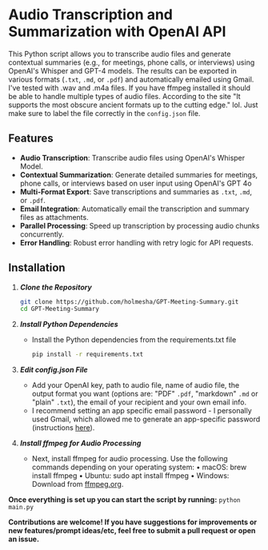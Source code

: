 # Audio Transcription and Summarization with OpenAI API

This Python script allows you to transcribe audio files and generate contextual summaries (e.g., for meetings, phone calls, or interviews) using OpenAI's Whisper and GPT-4 models. The results can be exported in various formats (`.txt`, `.md`, or `.pdf`) and automatically emailed using Gmail. I've tested with .wav and .m4a files. If you have ffmpeg installed it should be able to handle multiple types of audio files. According to the site "It supports the most obscure ancient formats up to the cutting edge." lol. Just make sure to label the file correctly in the `config.json` file.

## Features

- **Audio Transcription**: Transcribe audio files using OpenAI's Whisper Model.
- **Contextual Summarization**: Generate detailed summaries for meetings, phone calls, or interviews based on user input using OpenAI's GPT 4o
- **Multi-Format Export**: Save transcriptions and summaries as `.txt`, `.md`, or `.pdf`.
- **Email Integration**: Automatically email the transcription and summary files as attachments.
- **Parallel Processing**: Speed up transcription by processing audio chunks concurrently.
- **Error Handling**: Robust error handling with retry logic for API requests.

## Installation 

1. ***Clone the Repository***
   ```bash
   git clone https://github.com/holmesha/GPT-Meeting-Summary.git
   cd GPT-Meeting-Summary
   ```
2. ***Install Python Dependencies***
    - Install the Python dependencies from the requirements.txt file
      ```bash
      pip install -r requirements.txt
      ```
3. ***Edit config.json File***
    - Add your OpenAI key, path to audio file, name of audio file, the output format you want (options are: "PDF" `.pdf`, "markdown" `.md` or "plain" `.txt`), the email of your recipient and your own email info.
    - I recommend setting an app specific email password - I personally used Gmail, which allowed me to generate an app-specific password (instructions [here](https://support.google.com/accounts/answer/185833?hl=en)).

4. ***Install ffmpeg for Audio Processing***
   - Next, install ffmpeg for audio processing. Use the following commands depending on your operating system:
	•	macOS: brew install ffmpeg
	•	Ubuntu: sudo apt install ffmpeg
	•	Windows: Download from [ffmpeg.org](https://ffmpeg.org/).

**Once everything is set up you can start the script by running:**
    ```
    python main.py
    ```


**Contributions are welcome! If you have suggestions for improvements or new features/prompt ideas/etc, feel free to submit a pull request or open an issue.**
